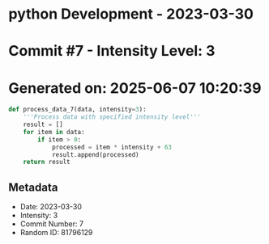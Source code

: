 ﻿# python Development - 2023-03-30
# Commit #7 - Intensity Level: 3
# Generated on: 2025-06-07 10:20:39
```python
def process_data_7(data, intensity=3):
    '''Process data with specified intensity level'''
    result = []
    for item in data:
        if item > 0:
            processed = item * intensity + 63
            result.append(processed)
    return result
```
## Metadata
- Date: 2023-03-30
- Intensity: 3
- Commit Number: 7
- Random ID: 81796129
